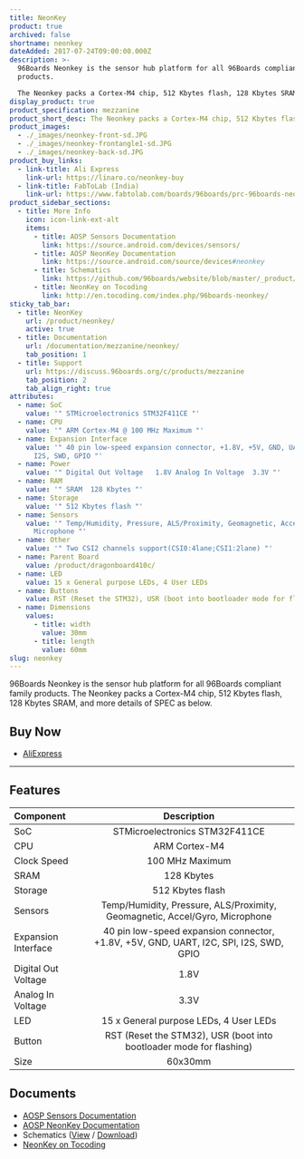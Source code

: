 ```yaml
---
title: NeonKey
product: true
archived: false
shortname: neonkey
dateAdded: 2017-07-24T09:00:00.000Z
description: >-
  96Boards Neonkey is the sensor hub platform for all 96Boards compliant family
  products.

  ​The Neonkey packs a Cortex-M4 chip, 512 Kbytes flash, 128 Kbytes SRAM, and more details of SPEC as below.
display_product: true
product_specification: mezzanine
product_short_desc: The Neonkey packs a Cortex-M4 chip, 512 Kbytes flash, 128 Kbytes SRAM, and more
product_images:
  - ./_images/neonkey-front-sd.JPG
  - ./_images/neonkey-frontangle1-sd.JPG
  - ./_images/neonkey-back-sd.JPG
product_buy_links:
  - link-title: Ali Express
    link-url: https://linaro.co/neonkey-buy
  - link-title: FabToLab (India)
    link-url: https://www.fabtolab.com/boards/96boards/prc-96boards-neonkey
product_sidebar_sections:
  - title: More Info
    icon: icon-link-ext-alt
    items:
      - title: AOSP Sensors Documentation
        link: https://source.android.com/devices/sensors/
      - title: AOSP NeonKey Documentation
        link: https://source.android.com/source/devices#neonkey
      - title: Schematics
        link: https://github.com/96boards/website/blob/master/_product/mezzanine/neonkey/files/neonkey-schematics.pdf
      - title: NeonKey on Tocoding
        link: http://en.tocoding.com/index.php/96boards-neonkey/
sticky_tab_bar:
  - title: NeonKey
    url: /product/neonkey/
    active: true
  - title: Documentation
    url: /documentation/mezzanine/neonkey/
    tab_position: 1
  - title: Support
    url: https://discuss.96boards.org/c/products/mezzanine
    tab_position: 2
    tab_align_right: true
attributes:
  - name: SoC
    value: '" STMicroelectronics STM32F411CE "'
  - name: CPU
    value: '" ARM Cortex-M4 @ 100 MHz Maximum "'
  - name: Expansion Interface
    value: '" 40 pin low-speed expansion connector, +1.8V, +5V, GND, UART, I2C, SPI,
      I2S, SWD, GPIO "'
  - name: Power
    value: '" Digital Out Voltage	1.8V Analog In Voltage	3.3V "'
  - name: RAM
    value: '" SRAM	128 Kbytes "'
  - name: Storage
    value: '" 512 Kbytes flash "'
  - name: Sensors
    value: '" Temp/Humidity, Pressure, ALS/Proximity, Geomagnetic, Accel/Gyro,
      Microphone "'
  - name: Other
    value: '" Two CSI2 channels support(CSI0:4lane;CSI1:2lane) "'
  - name: Parent Board
    value: /product/dragonboard410c/
  - name: LED
    value: 15 x General purpose LEDs, 4 User LEDs
  - name: Buttons
    value: RST (Reset the STM32), USR (boot into bootloader mode for flashing)
  - name: Dimensions
    values:
      - title: width
        value: 30mm
      - title: length
        value: 60mm
slug: neonkey
---
```

96Boards Neonkey is the sensor hub platform for all 96Boards compliant family products.
​The Neonkey packs a Cortex-M4 chip, 512 Kbytes flash, 128 Kbytes SRAM, and more details of SPEC as below.

## Buy Now

- [AliExpress](https://linaro.co/neonkey-buy)

***

## Features

| Component            | Description                                                                                               |
|:---------------------|:---------------------------------------------------------------------------------------------------------:|
| SoC                  | STMicroelectronics STM32F411CE                                                                             |
| CPU                  | ARM Cortex-M4                                                                                             |
| Clock Speed          | 100 MHz Maximum                                                                                           |
| SRAM                 | 128 Kbytes                                                                                                 |
| Storage              | 512 Kbytes flash                                                                                           |
| Sensors              | Temp/Humidity, Pressure, ALS/Proximity, Geomagnetic, Accel/Gyro, Microphone                               |
| Expansion Interface  | 40 pin low-speed expansion connector, +1.8V, +5V, GND, UART, I2C, SPI, I2S, SWD, GPIO                     |
| Digital Out Voltage  | 1.8V                                                                                                       |
| Analog In Voltage    | 3.3V                                                                                                       |
| LED                  | 15 x General purpose LEDs, 4 User LEDs                                                                                     |
| Button               | RST (Reset the STM32), USR (boot into bootloader mode for flashing)                                       |
| Size                 | 60x30mm                                                                                                   |


## Documents

- [AOSP Sensors Documentation](https://source.android.com/devices/sensors/)
- [AOSP NeonKey Documentation](https://source.android.com/source/devices#neonkey)
- Schematics ([View](https://github.com/96boards/website/blob/master/_product/mezzanine/neonkey/files/neonkey-schematics.pdf) / [Download](https://github.com/96boards/website/raw/master/_product/mezzanine/neonkey/files/neonkey-schematics.pdf))
- [NeonKey on Tocoding](http://en.tocoding.com/index.php/96boards-neonkey/)
